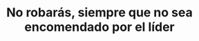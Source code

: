 ---
title: '7. No robarás, siempre que no sea encomendado por el líder'
description: '---'
image: 'assets/mandamientos/Capitalismo.png'
weight: 7
---